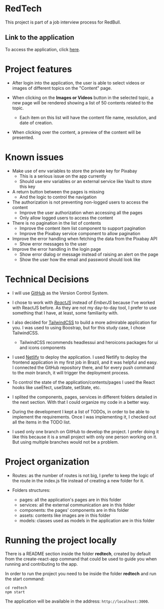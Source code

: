 # RedTech
This project is part of a job interview process for RedBull.

## Link to the application

To access the application, click [here](https://jazzy-paprenjak-ba4e85.netlify.app/).

# Project features

- After login into the application, the user is able to select videos or images
of different topics on the "Content" page.

- When clicking on the **Images or Videos** button in the selected topic, a new page
will be rendered showing a list of 50 contents related to the topic.
    - Each item on this list will have the content file name, resolution, and date
    of creation.

- When clicking over the content, a preview of the content will be presented.

# Known issues

- Make use of env variables to store the private key for Pixabay
    - This is a serious issue on the app currently
    - Should use env variables or an external service like Vault to store this key
- A return button between the pages is missing
    - And the logic to control the navigation
- The authorization is not preventing non-logged users to access the content
    - Improve the user authorization when accessing all the pages
    - Only allow logged users to access the content
- There is no pagination in the list of contents
    - Improve the content item list component to support pagination
    - Improve the Pixabay service component to allow pagination
- Improve the error handling when fetching the data from the Pixabay API
    - Show error messages to the user
- Improve the error handling in the login page
    - Show error dialog or message instead of raising an alert on the page
    - Show the user how the email and password should look like

# Technical Decisions

- I will use [GitHub](https://github.com/) as the Version Control System.

- I chose to work with [*ReactJS*](https://reactjs.org/) instead of *EmberJS* because I've worked with 
ReactJS before. As they are not my day-to-day tool, I prefer to use something 
that I have, at least, some familiarity with.

- I also decided for [TailwindCSS](https://tailwindui.com/) to build a more admirable application for you.
I was used to using Boostrap, but for this study case, I chose TailwindCSS.
    - TailwindCSS recommends headlessui and heroicons packages for ui and icons
    components

- I used [Netlify](https://docs.netlify.com/) to deploy the application. I used
Netlify to deploy the frontend application in my first job in Brazil, and it was
helpful and easy. I connected the GitHub repository there, and for every push
command to the *main* branch, it will trigger the deployment process.

- To control the state of the application/contents/pages I used the React hooks 
like useEfect, useState, setState, etc.

- I splited the components, pages, services in different folders detailed in the 
next section. With that I could organize my code in a better way.

- During the development I kept a list of TODOs, in order to be able to implement 
the requirements. Once I was implementing it, I checked out all the items in the TODO list.

- I used only one branch on GitHub to develop the project. I prefer doing it like this
because it is a small project with only one person working on it. But using multiple branches
would not be a problem.

# Project organization

- Routes: as the number of routes is not big, I prefer to keep the logic of the route
in the index.js file instead of creating a new folder for it.

- Folders structures:
    - pages: all the application's pages are in this folder
    - services: all the external communication are in this folder
    - components: the pages' components are in this folder
    - assets: contents like images are in this folder
    - models: classes used as models in the application are in this folder

# Running the project locally

There is a README section inside the folder **redtech**, created by default 
from the create-react-app command that could be used to guide you when running 
and contributing to the app.

In order to run the project you need to be inside the folder **redtech** and run 
the start command:

``` 
cd redtech
npm start
``` 

The application will be available in the address: `http://localhost:3000`.